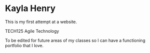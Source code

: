 # Kayla Henry
This is my first attempt at a website.

TECH125 Agile Technology

To be edited for future areas of my classes so I can have a functioning portfolio that I love.
